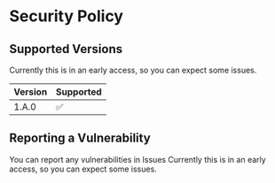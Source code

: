 # Security Policy

## Supported Versions

Currently this is in an early access, so you can expect some issues.

| Version | Supported          |
| ------- | ------------------ |
| 1.A.0   | :white_check_mark: |


## Reporting a Vulnerability

You can report any vulnerabilities in Issues
Currently this is in an early access, so you can expect some issues.

